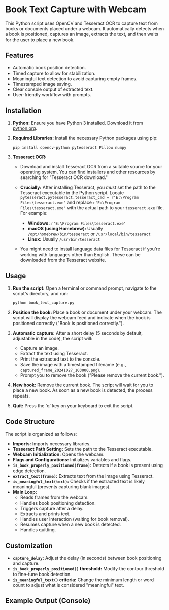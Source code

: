 # Book Text Capture with Webcam

This Python script uses OpenCV and Tesseract OCR to capture text from books or documents placed under a webcam. It automatically detects when a book is positioned, captures an image, extracts the text, and then waits for the user to place a new book.

## Features

*   Automatic book position detection.
*   Timed capture to allow for stabilization.
*   Meaningful text detection to avoid capturing empty frames.
*   Timestamped image saving.
*   Clear console output of extracted text.
*   User-friendly workflow with prompts.

## Installation

1.  **Python:** Ensure you have Python 3 installed. Download it from [python.org](https://www.python.org/).

2.  **Required Libraries:** Install the necessary Python packages using pip:

    ```bash
    pip install opencv-python pytesseract Pillow numpy
    ```

3.  **Tesseract OCR:**

    *   Download and install Tesseract OCR from a suitable source for your operating system. You can find installers and other resources by searching for "Tesseract OCR download."
    *   **Crucially:** After installing Tesseract, you *must* set the path to the Tesseract executable in the Python script. Locate `pytesseract.pytesseract.tesseract_cmd = r'E:\Program Files\tesseract.exe'` and replace `r'E:\Program Files\tesseract.exe'` with the actual path to your `tesseract.exe` file. For example:

        *   **Windows:** `r'E:\Program Files\tesseract.exe'`
        *   **macOS (using Homebrew):** Usually `/opt/homebrew/bin/tesseract` or `/usr/local/bin/tesseract`
        *   **Linux:** Usually `/usr/bin/tesseract`

    *   You might need to install language data files for Tesseract if you're working with languages other than English. These can be downloaded from the Tesseract website.

## Usage

1.  **Run the script:** Open a terminal or command prompt, navigate to the script's directory, and run:

    ```bash
    python book_text_capture.py
    ```

2.  **Position the book:** Place a book or document under your webcam. The script will display the webcam feed and indicate when the book is positioned correctly ("Book is positioned correctly.").

3.  **Automatic capture:** After a short delay (5 seconds by default, adjustable in the code), the script will:

    *   Capture an image.
    *   Extract the text using Tesseract.
    *   Print the extracted text to the console.
    *   Save the image with a timestamped filename (e.g., `captured_frame_20241027_103000.png`).
    *   Prompt you to remove the book ("Please remove the current book.").

4.  **New book:** Remove the current book. The script will wait for you to place a new book. As soon as a new book is detected, the process repeats.

5.  **Quit:** Press the 'q' key on your keyboard to exit the script.

## Code Structure

The script is organized as follows:

*   **Imports:** Imports necessary libraries.
*   **Tesseract Path Setting:** Sets the path to the Tesseract executable.
*   **Webcam Initialization:** Opens the webcam.
*   **Flags and Configurations:** Initializes variables and flags.
*   **`is_book_properly_positioned(frame)`:** Detects if a book is present using edge detection.
*   **`extract_text(frame)`:** Extracts text from the image using Tesseract.
*   **`is_meaningful_text(text)`:** Checks if the extracted text is likely meaningful (prevents capturing blank images).
*   **Main Loop:**
    *   Reads frames from the webcam.
    *   Handles book positioning detection.
    *   Triggers capture after a delay.
    *   Extracts and prints text.
    *   Handles user interaction (waiting for book removal).
    *   Resumes capture when a new book is detected.
    *   Handles quitting.

## Customization

*   **`capture_delay`:** Adjust the delay (in seconds) between book positioning and capture.
*   **`is_book_properly_positioned()` threshold:** Modify the contour threshold to fine-tune book detection.
*   **`is_meaningful_text()` criteria:** Change the minimum length or word count to adjust what is considered "meaningful" text.

## Example Output (Console)